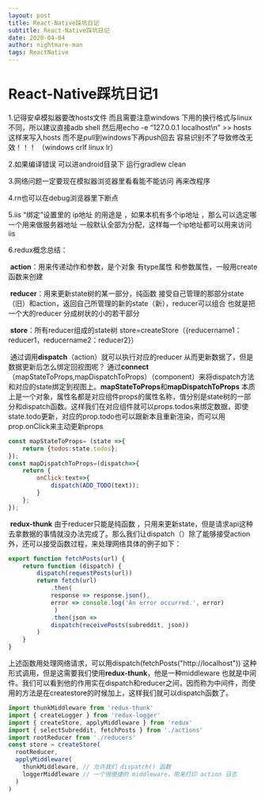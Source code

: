 ```yaml
---
layout: post
title: React-Native踩坑日记
subtitle: React-Native踩坑日记
date: 2020-04-04
author: nightmare-man
tags: ReactNative
---
```

# React-Native踩坑日记1

1.记得安卓模拟器要改hosts文件 而且需要注意windows 下用的换行格式与linux不同，所以建议直接adb shell  然后用echo -e “127.0.0.1 localhost\n” >> hosts 这样来写入hosts 而不是pull到windows下再push回去 容易识别不了导致修改无效！！！  （windows crlf   linux lr）

2.如果编译错误 可以进android目录下 运行gradlew clean

3.网络问题一定要现在模拟器浏览器里看看能不能访问 再来改程序

4.rn也可以在debug浏览器里下断点

5.iis “绑定”设置里的 ip地址  的用途是 ，如果本机有多个ip地址 ，那么可以选定哪一个用来做服务器地址 一般默认全部为分配，这样每一个ip地址都可以用来访问iis

6.redux概念总结：

​	**action**：用来传递动作和参数，是个对象 有type属性 和参数属性，一般用create函数来创建

​	**reducer**：用来更新state树的某一部分，纯函数 接受自己管理的那部分state（旧）和action，返回自己所管理的新的state（新），reducer可以组合 也就是把一个大的reducer 分成树状的小的若干部分

​	**store**：所有reducer组成的state树 store=createStore（{reducername1：reducer1，reducername2：reducer2}）

​	通过调用**dispatch**（action）就可以执行对应的reducer 从而更新数据了，但是数据更新后怎么绑定回视图呢？
​	通过**connect**（mapStateToProps,mapDispatchToProps）（component）来将dispatch方法和对应的state绑定到视图上。**mapStateToProps**和**mapDispatchToProps** 本质上是一个对象，属性名都是对应组件props的属性名称，值分别是state树的一部分和dispatch函数。这样我们在对应组件就可以props.todos来绑定数据，即使state.todo更新，对应的prop.todo也可以跟新本且重新渲染，而可以用prop.onClick来主动更新props

```javascript
const mapStateToProps= (state =>{
    return {todos:state.todos};
});
const mapDispatchToProps=(dispatch=>{
    return {
        onClick:text=>{
            dispatch(ADD_TODO(text));
        }
    };
});
```

​	**redux-thunk** 由于reducer只能是纯函数 ，只用来更新state，但是请求api这种去拿数据的事情就没办法完成了。那么我们让dispatch（）除了能够接受action外，还可以接受函数过程，来处理网络具体的例子如下：

```javascript
export function fetchPosts(url) {  
   	return function (dispatch) {
        dispatch(requestPosts(url))
        return fetch(url)
            .then(
        	response => response.json(),
            error => console.log('An error occurred.', error)
     		 )
            .then(json =>
			dispatch(receivePosts(subreddit, json))
    	)
    }
}
```

上述函数用处理网络请求，可以用dispatch(fetchPosts("http://localhost")) 这种形式调用，但是这需要我们使用**redux-thunk**，他是一种middleware 也就是中间件。我们可以看到他的作用实在dispatch和reducer之间，因而称为中间件，而使用的方法是在createstore的时候加上，这样我们就可以dispatch函数了。

```javascript
import thunkMiddleware from 'redux-thunk'
import { createLogger } from 'redux-logger'
import { createStore, applyMiddleware } from 'redux'
import { selectSubreddit, fetchPosts } from './actions'
import rootReducer from './reducers'
const store = createStore(
  rootReducer,
  applyMiddleware(
    thunkMiddleware, // 允许我们 dispatch() 函数
    loggerMiddleware // 一个很便捷的 middleware，用来打印 action 日志
  )
)
```



